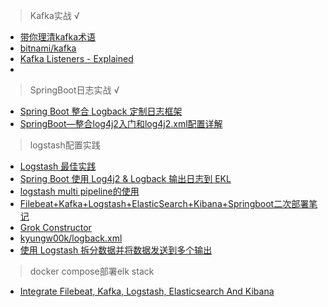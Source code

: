 > Kafka实战 √

* [带你理清kafka术语](https://juejin.cn/post/7165844594817499166)
* [bitnami/kafka](https://hub.docker.com/r/bitnami/kafka)
* [Kafka Listeners - Explained](https://rmoff.net/2018/08/02/kafka-listeners-explained/)
* 
> SpringBoot日志实战 √

* [Spring Boot 整合 Logback 定制日志框架](https://tobebetterjavaer.com/springboot/logback.html#%E7%BC%96%E7%A8%8B%E5%96%B5%E5%AE%9E%E6%88%98%E9%A1%B9%E7%9B%AE%E7%9A%84%E6%97%A5%E5%BF%97%E6%A1%88%E4%BE%8B%E5%88%86%E6%9E%90)
* [SpringBoot—整合log4j2入门和log4j2.xml配置详解](https://juejin.cn/post/6870656918567567367)

> logstash配置实践

* [Logstash 最佳实践](https://doc.yonyoucloud.com/doc/logstash-best-practice-cn/index.html)
* [Spring Boot 使用 Log4j2 & Logback 输出日志到 EKL](https://blog.csdn.net/aixiaoyang168/article/details/90548938)
* [logstash multi pipeline的使用](https://juejin.cn/post/6960855581062070309)
* [Filebeat+Kafka+Logstash+ElasticSearch+Kibana+Springboot二次部署笔记](https://blog.csdn.net/artaganan8/article/details/90288396)
* [Grok Constructor](http://grokconstructor.appspot.com/do/match#result)
* [kyungw00k/logback.xml](https://gist.github.com/kyungw00k/e7b3cee94d9c669e5586)
* [使用 Logstash 拆分数据并将数据发送到多个输出](https://www.elastic.co/cn/blog/using-logstash-to-split-data-and-send-it-to-multiple-outputs)

> docker compose部署elk stack

* [Integrate Filebeat, Kafka, Logstash, Elasticsearch And Kibana](https://github.com/eunsour/docker-elk)